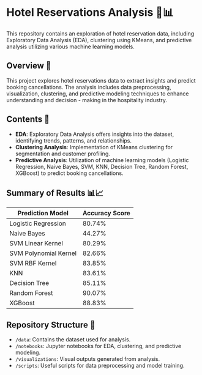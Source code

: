# Hotel Reservations Analysis 🏨📊

This repository contains an exploration of hotel reservation data, including Exploratory Data Analysis (EDA), clustering using KMeans, and predictive analysis utilizing various machine learning models.

## Overview 📝

This project explores hotel reservations data to extract insights and predict booking cancellations. The analysis includes data preprocessing, visualization, clustering, and predictive modeling techniques to enhance understanding and decision - making in the hospitality industry.

## Contents 📂

- **EDA**: Exploratory Data Analysis offers insights into the dataset, identifying trends, patterns, and relationships.
- **Clustering Analysis**: Implementation of KMeans clustering for segmentation and customer profiling.
- **Predictive Analysis**: Utilization of machine learning models (Logistic Regression, Naive Bayes, SVM, KNN, Decision Tree, Random Forest, XGBoost) to predict booking cancellations.

## Summary of Results 📊📈

| Prediction Model       | Accuracy Score |
|------------------------|----------------|
| Logistic Regression    | 80.74%         |
| Naive Bayes            | 44.27%         |
| SVM Linear Kernel      | 80.29%         |
| SVM Polynomial Kernel  | 82.66%         |
| SVM RBF Kernel         | 83.85%         |
| KNN                    | 83.61%         |
| Decision Tree          | 85.11%         |
| Random Forest          | 90.07%         |
| XGBoost                | 88.83%         |

## Repository Structure 📁

- `/data`: Contains the dataset used for analysis.
- `/notebooks`: Jupyter notebooks for EDA, clustering, and predictive modeling.
- `/visualizations`: Visual outputs generated from analysis.
- `/scripts`: Useful scripts for data preprocessing and model training.

